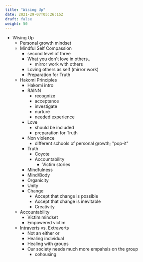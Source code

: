 ```yaml
---
title: "Wising Up"
date: 2021-29-07T05:26:15Z
draft: false
weight: 50
---
```

- Wising Up
  - Personal growth mindset
  - Mindful Self Compassion
    - second level of three
    - What you don't love in others..
      - mirror work with others
    - Loving others as self (mirror work)
    - Preparation for Truth
  - Hakomi Principles
    - Hakomi intro
    - RAINN
      - recognize
      - acceptance
      - investigate
      - nurture
      - needed experience
    - Love
      - should be included
      - preparation for Truth
    - Non violence
      - different schools of personal growth; "pop-it"
    - Truth
      - Coyote
      - Accountability
        - Victim stories
    - Mindfulness
    - Mind/Body
    - Organicity
    - Unity
    - Change
      - Accept that change is possible
      - Accept that change is inevitable
      - Creativity
  - Accountability
    - Victim mindset
    - Empowered victim
  - Intraverts vs. Extraverts
    - Not an either or
    - Healing individual
    - Healing with groups
    - Our society needs much more empahsis on the group
      - cohousing
